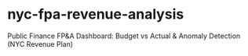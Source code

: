 # nyc-fpa-revenue-analysis
Public Finance FP&amp;A Dashboard: Budget vs Actual &amp; Anomaly Detection (NYC Revenue Plan)
